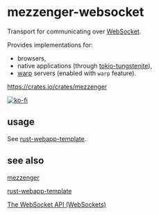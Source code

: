 # mezzenger-websocket

Transport for communicating over [WebSocket](https://developer.mozilla.org/en-US/docs/Web/API/WebSocket).

Provides implementations for:
- browsers,
- native applications (through [tokio-tungstenite](https://github.com/snapview/tokio-tungstenite)),
- [warp](https://github.com/seanmonstar/warp) servers (enabled with `warp` feature).

https://crates.io/crates/mezzenger

[![ko-fi](https://ko-fi.com/img/githubbutton_sm.svg)](https://ko-fi.com/O5O31JYZ4)

## usage

See [rust-webapp-template](https://github.com/zduny/rust-webapp-template).

## see also

[mezzenger](https://github.com/zduny/mezzenger)

[rust-webapp-template](https://github.com/zduny/rust-webapp-template)

[The WebSocket API (WebSockets)](https://developer.mozilla.org/en-US/docs/Web/API/WebSockets_API)
